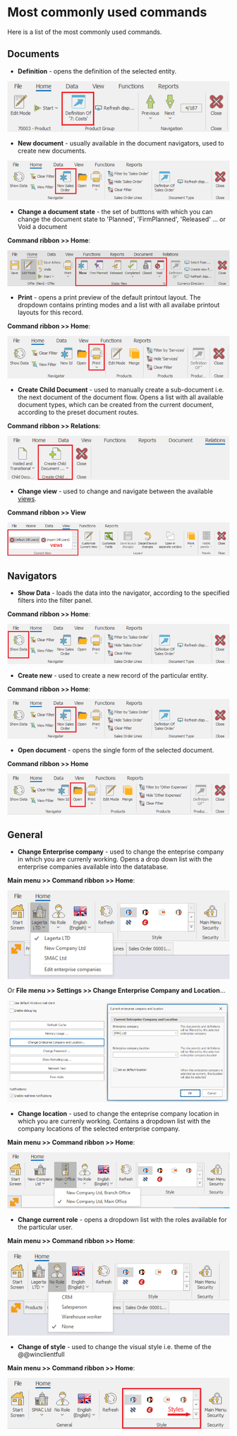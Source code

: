 # Most commonly used commands

Here is a list of the most commonly used commands.

## Documents  

- **Definition** - opens the definition of the selected entity.

![Definition](pictures/definition-of.png)
    
- **New document** - usually available in the document navigators, used to create new documents.

![New document](pictures/new-sales-order.png)

- **Change a document state** - the set of butttons with which you can change the document state to 'Planned', 'FirmPlanned', 'Released' ... or Void a document

**Command ribbon >> Home**:

![Modify document](pictures/modify-document.png)
 
- **Print** - opens a print preview of the default printout layout. The dropdown contains printing modes and a list with all availabe printout layouts for this record.

**Command ribbon >> Home**:

![Print](pictures/print.png)
 
- **Create Child Document** - used to manually create a sub-document i.e. the next document of the document flow. Opens a list with all available document types, which can be created from the current document, according to the preset document routes.

**Command ribbon >> Relations**:

![Create child document](pictures/create-child.png)

- **Change view** - used to change and  navigate between the available [views](https://docs.erp.net/winclient/introduction/workspace-customization/working-with-views.html?q=views).

**Command ribbon >> View**

![Change view](pictures/views.png)

## Navigators

- **Show Data** - loads the data into the navigator, according to the specified filters into the filter panel.

**Command ribbon >> Home**:
 
![Show data](pictures/show-data.png)

- **Create new** - used to create a new record of the particular entity.

**Command ribbon >> Home**:

![Create new sales order](pictures/new-sales-order.png)

- **Open document** - opens the single form of the selected document.

**Command ribbon >> Home**

![Open document](pictures/open.png)

## General

- **Change Enterprise company** - used to change the enteprise company in which you are currenly working. Opens a drop down list with the enterprise companies available into the datatabase.

**Main menu >> Command ribbon >> Home**:

![Change Enterprise company](pictures/change-company.png)

Or **File menu >> Settings >> Change Enterprise Company and Location**…

![Change Enterprise company from Settings](pictures/settings-change-company.png)
 
- **Change location** - used to change the enteprise company location in which you are currenly working. Contains a dropdown list with the company locations of the selected enterprise company.

**Main menu >> Command ribbon >> Home**:

![Change location](pictures/change-location.png)
 
- **Change current role** - opens a dropdown list with the roles available for the particular user.

**Main menu >> Command ribbon >> Home**: 

![Change Role](pictures/change-role.png)

- **Change of style** - used to change the visual style i.e. theme of the @@winclientfull

**Main menu >> Command ribbon >> Home**: 
 
![Change of style](pictures/style.png)
